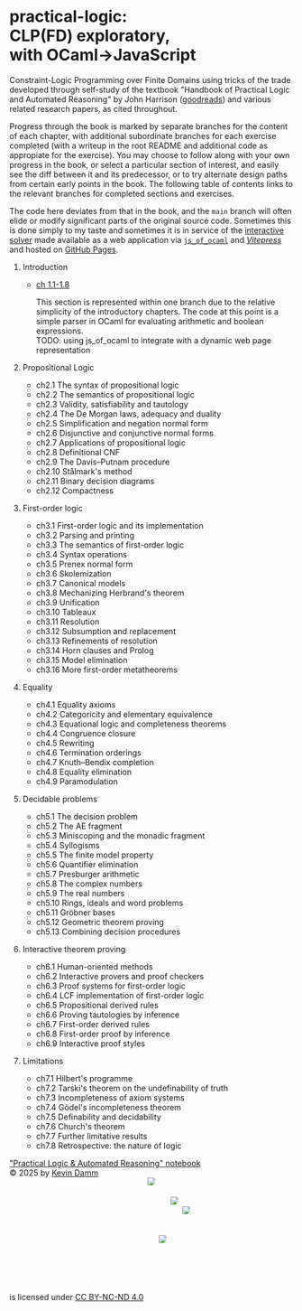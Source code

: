 # practical-logic: <br> CLP(FD) exploratory, <br> with OCaml->JavaScript

Constraint-Logic Programming over Finite Domains using tricks of the trade
developed through self-study of the textbook
"Handbook of Practical Logic and Automated Reasoning" by John Harrison
([goodreads](https://www.goodreads.com/book/show/7475215))
and various related research papers, as cited throughout.

Progress through the book is marked by separate branches for the content of
each chapter, with additional subordinate branches for each exercise
completed (with a writeup in the root README and additional code as appropiate
for the exercise).
You may choose to follow along with your own progress in the book, or select
a particular section of interest, and easily see the diff between it and its
predecessor, or to try alternate design paths from certain early points in the
book.  The following table of contents links to the relevant branches for
completed sections and exercises.

The code here deviates from that in the book, and the `main` branch will often
elide or modify significant parts of the original source code.  Sometimes this
is done simply to my taste and sometimes it is in service of the
[interactive solver](https://kevindamm.github.io/practical-logic)
made available as a web application
  via [`js_of_ocaml`](https://github.com/ocsigen/js_of_ocaml)
  and [*Vitepress*](https://vitepress.dev/)
  and hosted on [GitHub Pages](https://docs.github.com/pages).


1. Introduction

    * [ch 1.1-1.8](https://github.com/kevindamm/practical-logic/blob/ch1/Summary.md)

      This section is represented within one branch due to the relative simplicity
      of the introductory chapters.
      The code at this point is a simple parser in OCaml for evaluating arithmetic
      and boolean expressions.\
      TODO: using js_of_ocaml to integrate with a dynamic web page representation

2. Propositional Logic

    * ch2.1 The syntax of propositional logic
    * ch2.2 The semantics of propositional logic
    * ch2.3 Validity, satisfiability and tautology
    * ch2.4 The De Morgan laws, adequacy and duality
    * ch2.5 Simplification and negation normal form
    * ch2.6 Disjunctive and conjunctive normal forms
    * ch2.7 Applications of propositional logic
    * ch2.8 Definitional CNF
    * ch2.9 The Davis&ndash;Putnam procedure
    * ch2.10 St&aring;lmark's method
    * ch2.11 Binary decision diagrams
    * ch2.12 Compactness

3. First-order logic

    * ch3.1 First-order logic and its implementation
    * ch3.2 Parsing and printing
    * ch3.3 The semantics of first-order logic
    * ch3.4 Syntax operations
    * ch3.5 Prenex normal form
    * ch3.6 Skolemization
    * ch3.7 Canonical models
    * ch3.8 Mechanizing Herbrand's theorem
    * ch3.9 Unification
    * ch3.10 Tableaux
    * ch3.11 Resolution
    * ch3.12 Subsumption and replacement
    * ch3.13 Refinements of resolution
    * ch3.14 Horn clauses and Prolog
    * ch3.15 Model elimination
    * ch3.16 More first-order metatheorems

4. Equality

    * ch4.1 Equality axioms
    * ch4.2 Categoricity and elementary equivalence
    * ch4.3 Equational logic and completeness theorems
    * ch4.4 Congruence closure
    * ch4.5 Rewriting
    * ch4.6 Termination orderings
    * ch4.7 Knuth&ndash;Bendix completion
    * ch4.8 Equality elimination
    * ch4.9 Paramodulation

5. Decidable problems

    * ch5.1 The decision problem
    * ch5.2 The AE fragment
    * ch5.3 Miniscoping and the monadic fragment
    * ch5.4 Syllogisms
    * ch5.5 The finite model property
    * ch5.6 Quantifier elimination
    * ch5.7 Presburger arithmetic
    * ch5.8 The complex numbers
    * ch5.9 The real numbers
    * ch5.10 Rings, ideals and word problems
    * ch5.11 Gr&ouml;bner bases
    * ch5.12 Geometric theorem proving
    * ch5.13 Combining decision procedures
  
6. Interactive theorem proving

    * ch6.1 Human-oriented methods
    * ch6.2 Interactive provers and proof checkers
    * ch6.3 Proof systems for first-order logic
    * ch6.4 LCF implementation of first-order logic
    * ch6.5 Propositional derived rules
    * ch6.6 Proving tautologies by inference
    * ch6.7 First-order derived rules
    * ch6.8 First-order proof by inference
    * ch6.9 Interactive proof styles

7. Limitations

    * ch7.1 Hilbert's programme
    * ch7.2 Tarski's theorem on the undefinability of truth
    * ch7.3 Incompleteness of axiom systems
    * ch7.4 G&ouml;del's incompleteness theorem
    * ch7.5 Definability and decidability
    * ch7.6 Church's theorem
    * ch7.7 Further limitative results
    * ch7.8 Retrospective: the nature of logic

["Practical Logic & Automated Reasoning" notebook](https://github.com/kevindamm/practical-logic)\
© 2025 by [Kevin Damm](https://github.com/kevindamm)\
is licensed under
[CC BY-NC-ND 4.0](https://creativecommons.org/licenses/by-nc-nd/4.0/)
![Creative Commons](https://mirrors.creativecommons.org/presskit/icons/cc.svg)
![Attribution](https://mirrors.creativecommons.org/presskit/icons/by.svg)
![NonCommercial](https://mirrors.creativecommons.org/presskit/icons/nc.svg)
![NoDerivatives](https://mirrors.creativecommons.org/presskit/icons/nd.svg)

<style>
img {
  max-width: 1em;
  max-height: 1em;
  margin-left: .2em;
}
</style>
